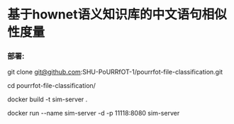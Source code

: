 # 基于hownet语义知识库的中文语句相似性度量

### 部署:

git clone git@github.com:SHU-PoURRfOT-1/pourrfot-file-classification.git

cd pourrfot-file-classification/

docker build -t sim-server .

docker run --name sim-server -d -p 11118:8080 sim-server






